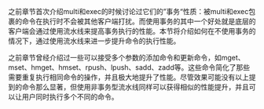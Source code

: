 之前章节首次介绍multi和exec的时候讨论过它们的”事务“性质：被multi和exec包裹的命令在执行时不会被其他客户端打扰。而使用事务的其中一个好处就是底层的客户端会通过使用流水线来提高事务执行的性能。本节将介绍如何在不使用事务的情况下，通过使用流水线来进一步提升命令的执行性能。

之前章节曾经介绍过一些可以接受多个参数的添加命令和更新命令，如mget、mset、hmget、hmset、rpush、lpush、sadd、zadd等。这些命令简化了那些需要重复执行相同命令的操作，并且极大地提升了性能。尽管效果可能没有以上提到的命令那么显著，但使用非事务型流水线同样可以获得相似的性能提升，并且可以让用户同时执行多个不同的命令。

